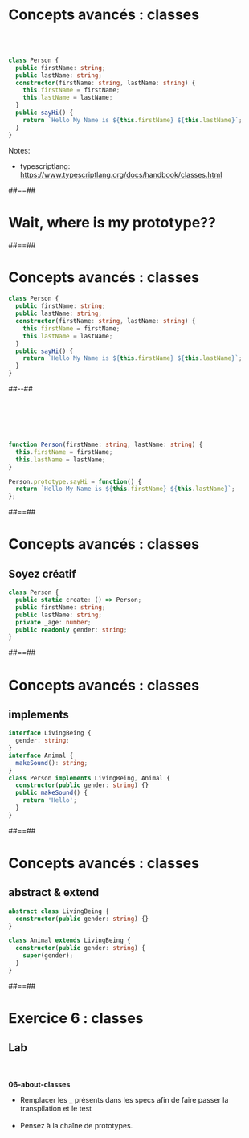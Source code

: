 <!-- .slide: class="with-code inconsolata" -->

# Concepts avancés : classes

<br><br>

```typescript
class Person {
  public firstName: string;
  public lastName: string;
  constructor(firstName: string, lastName: string) {
    this.firstName = firstName;
    this.lastName = lastName;
  }
  public sayHi() {
    return `Hello My Name is ${this.firstName} ${this.lastName}`;
  }
}
```

<!-- .element: class="big-code" -->

Notes:

- typescriptlang: https://www.typescriptlang.org/docs/handbook/classes.html

##==##

<!-- .slide: class="transition-bg-green-1" -->

# Wait, where is my prototype??

##==##

<!-- .slide: class="two-column with-code" -->

# Concepts avancés : classes

```typescript
class Person {
  public firstName: string;
  public lastName: string;
  constructor(firstName: string, lastName: string) {
    this.firstName = firstName;
    this.lastName = lastName;
  }
  public sayHi() {
    return `Hello My Name is ${this.firstName} ${this.lastName}`;
  }
}
```

<!-- .element: class="big-code" -->

##--##

<br/>
<br/>
<br/>
<br/>

```typescript
function Person(firstName: string, lastName: string) {
  this.firstName = firstName;
  this.lastName = lastName;
}

Person.prototype.sayHi = function() {
  return `Hello My Name is ${this.firstName} ${this.lastName}`;
};
```

<!-- .element: class="big-code" -->

##==##

<!-- .slide: class="with-code inconsolata" -->

# Concepts avancés : classes

## Soyez créatif

```typescript
class Person {
  public static create: () => Person;
  public firstName: string;
  public lastName: string;
  private _age: number;
  public readonly gender: string;
}
```

<!-- .element: class="big-code" -->

##==##

<!-- .slide: class="with-code inconsolata" -->

# Concepts avancés : classes

## implements

```typescript
interface LivingBeing {
  gender: string;
}
interface Animal {
  makeSound(): string;
}
class Person implements LivingBeing, Animal {
  constructor(public gender: string) {}
  public makeSound() {
    return 'Hello';
  }
}
```

<!-- .element: class="big-code" -->

##==##

<!-- .slide: class="with-code inconsolata" -->

# Concepts avancés : classes

## abstract & extend

```typescript
abstract class LivingBeing {
  constructor(public gender: string) {}
}

class Animal extends LivingBeing {
  constructor(public gender: string) {
    super(gender);
  }
}
```

<!-- .element: class="big-code" -->

##==##

<!-- .slide: class="exercice" -->

# Exercice 6 : classes

## Lab

<br><br>
<span class="center"><b>06-about-classes</b></span>
<br>

- Remplacer les <b>\_</b> présents dans les specs afin de faire passer la transpilation et le test <br><br>
- Pensez à la chaîne de prototypes.
